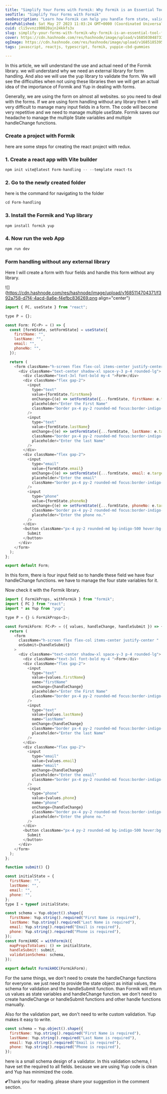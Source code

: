 ```yaml
---
title: "Simplify Your Forms with Formik: Why Formik is an Essential Tool for React Development"
seoTitle: "Simplify Your Forms with Formik"
seoDescription: "Learn how Formik can help you handle form state, validation, and submission in React!"
datePublished: Sat May 27 2023 11:03:24 GMT+0000 (Coordinated Universal Time)
cuid: cli5vvnzz00020ajn24kkfs3x
slug: simplify-your-forms-with-formik-why-formik-is-an-essential-tool-for-react-development
cover: https://cdn.hashnode.com/res/hashnode/image/upload/v1685030487335/6439b9b2-3806-42e7-81e5-da55fade2134.png
ogImage: https://cdn.hashnode.com/res/hashnode/image/upload/v1685185395574/976791d0-fbda-4a3c-894c-ab0180ecef6c.png
tags: javascript, reactjs, typescript, formik, yuppie-cbd-gummies

---
```


In this article, we will understand the use and actual need of the Formik library. we will understand why we need an external library for form handling. And also we will use the yup library to validate the form. We will see the difficulties when not using these libraries then we will get an actual idea of the importance of Formik and Yup in dealing with forms.

Generally, we are using the form on almost all websites. so you need to deal with the forms. If we are using form handling without any library then it will very difficult to manage many input fields in a form. The code will become very repetitive and we need to manage multiple useState. Formik saves our headache to manage the multiple State variables and multiple handleChange functions.

### Create a project with Formik

here are some steps for creating the react project with redux.

### 1\. Create a react app with Vite builder

```javascript
npm init vite@latest Form-handling -- --template react-ts
```

### **2\. Go to the newly created folder**

here is the command for navigating to the folder

```javascript
cd Form-handling
```

### 3\. Install the Formik and Yup library

```javascript
npm install formik yup
```

### 4\. Now run the web App

```javascript
npm run dev
```

### Form handling without any external library

Here I will create a form with four fields and handle this form without any library.

![](https://cdn.hashnode.com/res/hashnode/image/upload/v1685114704371/f392a758-d7f4-4acd-8a6e-f4efbc836269.png align="center")

```javascript
import { FC, useState } from "react";

type P = {};

const Form: FC<P> = () => {
  const [formState, setFormState] = useState({
    firstName: "",
    lastName: "",
    email: "",
    phoneNo: "",
  });

  return (
    <form className="h-screen flex flex-col items-center justify-center ">
      <div className="text-center shadow-xl space-y-3 p-4 rounded-lg">
        <div className="text-3xl font-bold my-4 ">Form</div>
        <div className="flex gap-2">
          <input
            type="text"
            value={formState.firstName}
            onChange={(e) => setFormState({...formState, firstName: e.target.value })}
            placeholder="Enter the First Name"
            className="border px-4 py-2 rounded-md focus:border-indigo-500 outline-none"
          />
          <input
            type="text"
            value={formState.lastName}
            onChange={(e) => setFormState({...formState, lastName: e.target.value })}
            className="border px-4 py-2 rounded-md focus:border-indigo-500 outline-none"
            placeholder="Enter the last Name"
          />
        </div>
        <div className="flex gap-2">
          <input
            type="email"
            value={formState.email}
            onChange={(e) => setFormState({...formState, email: e.target.value })}
            placeholder="Enter the email"
            className="border px-4 py-2 rounded-md focus:border-indigo-500 outline-none"
          />
          <input
            type="phone"
            value={formState.phoneNo}
            onChange={(e) => setFormState({...formState, phoneNo: e.target.value })}
            className="border px-4 py-2 rounded-md focus:border-indigo-500 outline-none"
            placeholder="Enter the phone no."
          />
        </div>
        <button className="px-4 py-2 rounded-md bg-indigo-500 hover:bg-indigo-600 text-white">
          Submit
        </button>
      </div>
    </form>
  );
};

export default Form;
```

In this form, there is four input field so to handle these field we have four handleChange functions. we have to manage the four state variables for it.

Now check it with the Formik library.

```javascript
import { FormikProps, withFormik } from "formik";
import { FC } from "react";
import * as Yup from "yup";

type P = {} & FormikProps<I>;

const FormikForm: FC<P> = ({ values, handleChange, handleSubmit }) => {
  return (
    <form
      className="h-screen flex flex-col items-center justify-center "
      onSubmit={handleSubmit}
    >
      <div className="text-center shadow-xl space-y-3 p-4 rounded-lg">
        <div className="text-3xl font-bold my-4 ">Form</div>
        <div className="flex gap-2">
          <input
            type="text"
            value={values.firstName}
            name="firstName"
            onChange={handleChange}
            placeholder="Enter the First Name"
            className="border px-4 py-2 rounded-md focus:border-indigo-500 outline-none"
          />
          <input
            type="text"
            value={values.lastName}
            name="lastName"
            onChange={handleChange}
            className="border px-4 py-2 rounded-md focus:border-indigo-500 outline-none"
            placeholder="Enter the last Name"
          />
        </div>
        <div className="flex gap-2">
          <input
            type="email"
            value={values.email}
            name="email"
            onChange={handleChange}
            placeholder="Enter the email"
            className="border px-4 py-2 rounded-md focus:border-indigo-500 outline-none"
          />
          <input
            type="phone"
            value={values.phone}
            name="phone"
            onChange={handleChange}
            className="border px-4 py-2 rounded-md focus:border-indigo-500 outline-none"
            placeholder="Enter the phone no."
          />
        </div>
        <button className="px-4 py-2 rounded-md bg-indigo-500 hover:bg-indigo-600 text-white ">
          Submit
        </button>
      </div>
    </form>
  );
};

function submit() {}

const initialState = {
  firstName: "",
  lastName: "",
  email: "",
  phone: "",
};
type I = typeof initialState;

const schema = Yup.object().shape({
  firstName: Yup.string().required("First Name is required"),
  lastName: Yup.string().required("Last Name is required"),
  email: Yup.string().required("Email is required"),
  phone: Yup.string().required("Phone is required"),
});
const FormikHOC = withFormik({
  mapPropsToValues: () => initialState,
  handleSubmit: submit,
  validationSchema: schema,
});

export default FormikHOC(FormikForm);
```

For the same things, we don't need to create the handleChange functions for everyone. we just need to provide the state object as initial values, the schema for validation and the handleSubmit function. than Formik will return us values as state variables and handleChange function. we don't need to create handleChange or handleSubmit functions and other handle functions manually.

Also for the validation part, we don't need to write custom validation. Yup makes it easy to write.

```javascript
const schema = Yup.object().shape({
  firstName: Yup.string().required("First Name is required"),
  lastName: Yup.string().required("Last Name is required"),
  email: Yup.string().required("Email is required"),
  phone: Yup.string().required("Phone is required"),
});
```

here is a small schema design of a validator. In this validation schema, I have set the required to all fields. because we are using Yup code is clean and Yup has minimized the code.

💕Thank you for reading. please share your suggestion in the comment section.